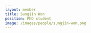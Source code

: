 ```yaml
---
layout: member
title: Sungjin Won
position: PhD student
image: /images/people/sungjin-won.png
---
```

